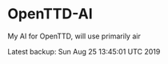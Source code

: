 # OpenTTD-AI
My AI for OpenTTD, will use primarily air

Latest backup: Sun Aug 25 13:45:01 UTC 2019
